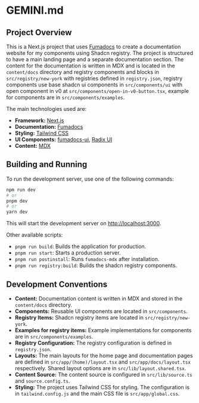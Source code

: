 # GEMINI.md

## Project Overview

This is a Next.js project that uses [Fumadocs](https://fumadocs.vercel.app/) to create a documentation website for my components using Shadcn registry. The project is structured to have a main landing page and a separate documentation section. The content for the documentation is written in MDX and is located in the `content/docs` directory and registry components and blocks in `src/registry/new-york` with registries defined in `registry.json`, registry components use base shadcn ui components in `src/components/ui` with open component in v0 at `src/components/open-in-v0-button.tsx`, example for components are in `src/components/examples`.

The main technologies used are:

- **Framework:** [Next.js](https://nextjs.org/)
- **Documentation:** [Fumadocs](https://fumadocs.vercel.app/)
- **Styling:** [Tailwind CSS](https://tailwindcss.com/)
- **UI Components:** [fumadocs-ui](https://fumadocs.vercel.app/docs/ui/components), [Radix UI](https://www.radix-ui.com/)
- **Content:** [MDX](https://mdxjs.com/)

## Building and Running

To run the development server, use one of the following commands:

```bash
npm run dev
# or
pnpm dev
# or
yarn dev
```

This will start the development server on [http://localhost:3000](http://localhost:3000).

Other available scripts:

- `pnpm run build`: Builds the application for production.
- `pnpm run start`: Starts a production server.
- `pnpm run postinstall`: Runs `fumadocs-mdx` after installation.
- `pnpm run registry:build`: Builds the shadcn registry components.

## Development Conventions

- **Content:** Documentation content is written in MDX and stored in the `content/docs` directory.
- **Components:** Reusable UI components are located in `src/components`.
- **Registry Items:** Shadcn registry items are located in `src/registry/new-york`.
- **Examples for registry items:** Example implementations for components are in `src/components/examples`.
- **Registry Configuration:** The registry configuration is defined in `registry.json`.
- **Layouts:** The main layouts for the home page and documentation pages are defined in `src/app/(home)/layout.tsx` and `src/app/docs/layout.tsx` respectively. Shared layout options are in `src/lib/layout.shared.tsx`.
- **Content Source:** The content source is configured in `src/lib/source.ts` and `source.config.ts`.
- **Styling:** The project uses Tailwind CSS for styling. The configuration is in `tailwind.config.js` and the main CSS file is `src/app/global.css`.
